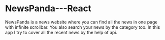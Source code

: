 # NewsPanda---React
NewsPanda is a news website where you can find all the news in one page with infinite scrollbar. You also search your news by the category too. In this app I try to cover all the recent news by the help of api.
